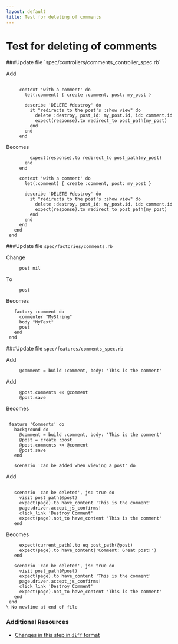 ```yaml
---
layout: default
title: Test for deleting of comments
---
```


<h1 id="main">Test for deleting of comments</h1>
###Update file `spec/controllers/comments_controller_spec.rb`

Add
```
 
     context 'with a comment' do
       let(:comment) { create :comment, post: my_post }
 
       describe 'DELETE #destroy' do
         it "redirects to the post's :show view" do
           delete :destroy, post_id: my_post.id, id: comment.id
           expect(response).to redirect_to post_path(my_post)
         end
       end
     end
```


Becomes
```
         expect(response).to redirect_to post_path(my_post)
       end
     end
 
     context 'with a comment' do
       let(:comment) { create :comment, post: my_post }
 
       describe 'DELETE #destroy' do
         it "redirects to the post's :show view" do
           delete :destroy, post_id: my_post.id, id: comment.id
           expect(response).to redirect_to post_path(my_post)
         end
       end
     end
   end
 end

```


###Update file `spec/factories/comments.rb`

Change
```
     post nil
```


To
```
     post
```


Becomes
```
   factory :comment do
     commenter "MyString"
     body "MyText"
     post
   end
 end

```


###Update file `spec/features/comments_spec.rb`

Add
```
     @comment = build :comment, body: 'This is the comment'
```


Add
```
     @post.comments << @comment
     @post.save
```


Becomes
```
 
 feature 'Comments' do
   background do
     @comment = build :comment, body: 'This is the comment'
     @post = create :post
     @post.comments << @comment
     @post.save
   end
 
   scenario 'can be added when viewing a post' do

```


Add
```
 
   scenario 'can be deleted', js: true do
     visit post_path(@post)
     expect(page).to have_content 'This is the comment'
     page.driver.accept_js_confirms!
     click_link 'Destroy Comment'
     expect(page).not_to have_content 'This is the comment'
   end
```


Becomes
```
     expect(current_path).to eq post_path(@post)
     expect(page).to have_content('Comment: Great post!')
   end
 
   scenario 'can be deleted', js: true do
     visit post_path(@post)
     expect(page).to have_content 'This is the comment'
     page.driver.accept_js_confirms!
     click_link 'Destroy Comment'
     expect(page).not_to have_content 'This is the comment'
   end
 end
\ No newline at end of file

```



### Additional Resources

* [Changes in this step in `diff` format](https://github.com/software-academy/rails_getting_started_bdd/commit/8d02d6c95bb14a4019d2b18b2d9b0bcd0c9e8146)

